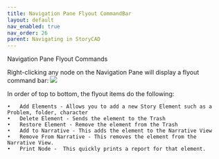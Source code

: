```yaml
---
title: Navigation Pane Flyout CommandBar
layout: default
nav_enabled: true
nav_order: 26
parent: Navigating in StoryCAD
---
```


Navigation Pane Flyout Commands

Right-clicking any node on the Navigation Pane will display a  flyout command bar:
![](/media/Navigation-Pane-Flyout-CommandBar.png)

In order of top to bottom, the flyout items do the following:

	•	Add Elements - Allows you to add a new Story Element such as a Problem, folder, character
	•	Delete Element - Sends the element to the Trash
	•	Restore Element - Remove the element from the Trash
	•	Add to Narrative - This adds the element to the Narrative View
	•	Remove From Narrative - This removes the element from the Narrative View.
	•	Print Node -  This quickly prints a report for that element.

